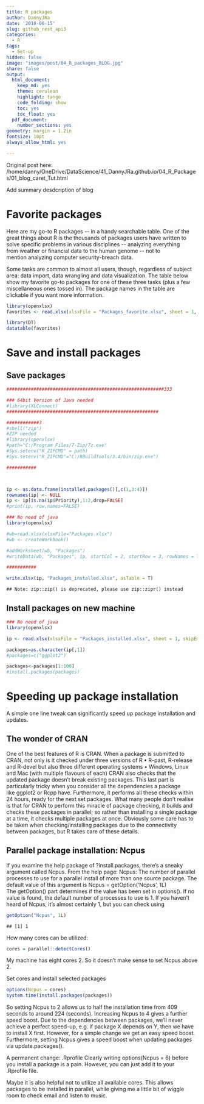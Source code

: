 ```yaml
---
title: R packages
author: DannyJRa
date: '2018-06-15'
slug: github_rest_api3
categories:
  - R
tags:
  - Set-up
hidden: false
image: "images/post/04_R_packages_BLOG.jpg"
share: false
output:
  html_document:
    keep_md: yes
    theme: cerulean
    highlight: tango
    code_folding: show
    toc: yes
    toc_float: yes
  pdf_document:
    number_sections: yes
geometry: margin = 1.2in
fontsize: 10pt
always_allow_html: yes

---
```






Original post here: /home/danny/OneDrive/DataScience/41_DannyJRa.github.io/04_R_Packages/01_blog_caret_Tut.html

Add summary desdcription of blog
 
<!--more-->




# Favorite packages

Here are my go-to R packages -- in a handy searchable table.
One of the great things about R is the thousands of packages users have written to solve specific problems in various disciplines -- analyzing everything from weather or financial data to the human genome -- not to mention analyzing computer security-breach data.


Some tasks are common to almost all users, though, regardless of subject area: data import, data wrangling and data visualization. The table below show my favorite go-to packages for one of these three tasks (plus a few miscellaneous ones tossed in). The package names in the table are clickable if you want more information. 




```r
library(openxlsx)
favorites <- read.xlsx(xlsxFile = "Packages_favorite.xlsx", sheet = 1, skipEmptyRows = FALSE)
```



```r
library(DT)
datatable(favorites)
```

<!--html_preserve--><div id="htmlwidget-e39f4f6d901093a460a9" style="width:100%;height:auto;" class="datatables html-widget"></div>
<script type="application/json" data-for="htmlwidget-e39f4f6d901093a460a9">{"x":{"filter":"none","data":[["1","2","3","4","5","6","7","8","9","10","11","12","13","14","15","16","17","18","19","20","21","22","23","24","25","26","27","28","29","30","31","32","33","34","35","36","37","38","39","40","41","42","43","44","45","46","47","48","49","50","51","52","53","54","55","56","57","58","59","60","61","62","63","64","65","66","67","68","69","70","71","72","73","74","75","76","77","78"],["dplyr","purrr","readxl","googlesheets","readr","rio","Hmisc","datapasta","sqldf","jsonlite","XML","httr","quantmod","tidyquant","rvest","reshape2","tidyr","splitstackshape","magrittr","validate","testthat","data.table","stringr","lubridate","zoo","editR","knitr","officeR","listviewer","DT","ggplot2","patchwork","ggiraph","dygraphs","googleVis","metricsgraphics","taucharts","RColorBrewer","sf","leaflet","ggmap","tmap &amp; tmaptools","mapsapi","tidycensus","glue","rga","RSiteCatalyst","roxygen2","shiny","flexdashboard","openxlsx","gmodels","janitor","car","rcdimple","foreach","scales","plotly","highcharter","profvis","tidytext","diffobj","Prophet","feather","fst","googleAuthR","devtools","remotes","installr","reinstallr","usethis","here","pacman","plumber","echarts4r","cloudyR project","geofacet","beepr"],["data wrangling, data analysis","data wrangling","data import","data import, data export","data import","data import, data export","data analysis","data import","data wrangling, data analysis","data import, data wrangling","data import, data wrangling","data import, data wrangling","data import, data visualization, data analysis","data import, data visualization, data analysis","data import, web scraping","data wrangling","data wrangling","data wrangling","data wrangling","data wrangling","programming","data wrangling, data analysis","data wrangling","data wrangling","data wrangling, data analysis","data display","data display","data display","data display, data wrangling","data display","data visualization","data visualization","data visualization","data visualization","data visualization","data visualization","data visualization","data visualization","mapping, data wrangling","mapping","mapping","mapping","mapping, data wrangling","mapping, data wrangling","data wrangling","Web analytics","Web analytics","package development","data visualization","data visualization","misc","data wrangling, data analysis","data wrangling, data analysis","data wrangling","data visualization","data wrangling","data wrangling","data visualization","data visualization","programming","text mining","data analysis","forecasting","data import, data export","data import, data export","data import","package development, package installation","package installation","misc","misc","package development, programming","misc","misc","data export, programming","data visualization","data import, data export","data visualization, mapping","misc"],["The essential data-munging R package when working with data frames. Especially useful for operating on data by categories. CRAN.","purrr makes it easy to apply a function to each item in a list and return results in the format of your choice. It's more complex to learn than the older plyr package, but also more robust. And, its functions are more standardized than base R's apply family -- plus it's got functions for tasks like error-checking. CRAN.","Fast way to read Excel files in R, without dependencies such as Java. CRAN.","Easily read data into R from Google Sheets. CRAN.","Base R handles most of these functions; but if you have huge files, this is a speedy and standardized way to read tabular files such as CSVs into R data frames, as well as plain text files into character strings with read_file. CRAN.","rio has a good idea: Pull a lot of separate data-reading packages into one, so you just need to remember 2 functions: import and export. CRAN.","There are a number of useful functions in here. Two of my favorites: describe, a more robust summary function, and Cs, which creates a vector of quoted character strings from unquoted comma-separated text. Cs(so, it, goes) creates c(\"so\", \"it\", \"goes\"). CRAN.","Data copy and paste: Meet reproducible research. If you've copied data from the Web, a spreadsheet, or other source into your clipboard, datapasta lets you paste it into R as an R object, with the code to reproduce it. It includes RStudio add-ins as well as command-line functions for transposing data, turning it into markdown format, and more. CRAN.","Do you know a great SQL query you'd use if your R data frame were in a SQL database? Run SQL queries on your data frame with sqldf. CRAN.","Parse json within R or turn R data frames into json. CRAN.","Many functions for elegantly dealing with XML and HTML, such as readHTMLTable. CRAN.","An R interface to http protocols; useful for pulling data from APIs. See the httr quickstart guide. CRAN.","Even if you're not interested in analyzing and graphing financial investment data, quantmod has easy-to-use functions for importing economic as well as financial data from sources like the Federal Reserve. CRAN.","Another financial package that's useful for importing, analyzing and visualizing data, integrating aspects of other popular finance packages as well as tidyverse tools. With thorough documentation. CRAN.","Web scraping: Extract data from HTML pages. Inspired by Python's Beautiful Soup. Works well with Selectorgadget. CRAN.","Change data row and column formats from \"wide\" to \"long\"; turn variables into column names or column names into variables and more. The tidyr package is a newer, more focused option, but I still use reshape2. CRAN.","While I still prefer reshape2 for general re-arranging, tidy won me over with specialized functions like fill (fill in missing columns from data above) and replace_na. CRAN.","It's rare that I'd recommend a package that hasn't been updated in years, but the cSplit() function solves a rather complex shaping problem in an astonishingly easy way. If you have a data frame column with one or more comma-separated values (think a survey question with \"select all that apply\"), this is worth an install if you want to separate each item into its own new data frame row.. CRAN.","This package gave us the %&gt;% symbol for chaining R operations, but it's got other useful operators such as %&lt;&gt;% for mutating a data frame in place and and . as a placeholder for the original object being operated upon. CRAN.","Intuitive data validation based on rules you can define, save and re-use. CRAN.","Package that makes it easy to write unit tests for your R code. CRAN.","Popular package for heavy-duty data wrangling. While I typically prefer dplyr, data.table has many fans for its speed with large data sets. CRAN.","Numerous functions for text manipulation. Some are similar to existing base R functions but in a more standard format, including working with regular expressions. Some of my favorites: str_pad and str_trim. CRAN.","Everything you ever wanted to do with date arithmetic, although understanding &amp; using available functionality can be somewhat complex. CRAN.","Robust package with a slew of functions for dealing with time series data; I like the handy rollmean function with its align=right and fill=NA options for calculating moving averages. CRAN.","Interactive editor for R Markdowndocuments. Note that R Markdown Notebooks are another useful way to generate Markdown interactively. editR is on GitHub.","Add R to a markdown document and easily generate reports in HTML, Word and other formats. A must-have if you're interested in reproducible research and automating the journey from data analysis to report creation. CRAN.","Import and edit Microsoft Word and PowerPoint documents, making it easy to add R-generated analysis and visualizations to existing as well as new reports and presentations. CRAN.","While RStudio has since added a list-viewing option, this HTML widget still offers an elegant way to view complex nested lists within R. GitHub timelyportfolio/listviewer.","Create a sortable, searchable table in one line of code with this R interface to the jQuery DataTables plug-in. GitHub rstudio/DT.","Powerful, flexible and well-thought-out dataviz package following 'grammar of graphics' syntax to create static graphics, but be prepared for a steep learning curve. CRAN.","Easily combine ggplot2 plots and keep the new, merged plot a ggplot2 object. plot_layout() adds ability to set columns, rows, and relative sizes of each component graphic. GitHub.","Make ggplot2 plots interactive with this extension's new geom functions such geom_bar_interactive and arguments for tooltips and JavaScript onclicks. CRAN.","Create HTML/JavaScript graphs of time series - one-line command if your data is an xts object. CRAN.","Tap into the Google Charts API using R. CRAN.","R interface to the metricsgraphics JavaScript library for bare-bones line, scatterplot and bar charts. GitHub hrbrmstr/metricsgraphics.","This html widget library is especially useful for scatterplots where you want to view multiple regression options. However, it does much more than that, including line and bar charts with legends and tooltips. GitHub hrbrmstr/taucharts.","Not a designer? RColorBrewer helps you select color palettes for your visualizations. CRAN. ","This package makes it much easier to do GIS work in R. Simple features protocols make geospatial data look a lot like regular data frames, while various functions allow for analysis such as determining whether points are in a polygons. A GIS game-changer for R. CRAN.","Map data using the Leaflet JavaScript library within R. GitHub rstudio/leaflet.","Although I don't use this package often for its main purpose of pulling down background map tiles, it's my go-to for geocoding up to 2,500 addresses with the Google Maps API with its geocode and mutate_geocode functions. CRAN.","These package offer an easy way to read in shape files and join data files with geographic info, as well as do some exploratory mapping. Recent functionality adds support for simple features, interactive maps and creating leaflet objects. Plus, tmaptools::palette_explorer() is a great tool for picking ColorBrewer palettes. CRAN.","This interface to the Google Maps Direction and Distance Matrix APIs let you analyze and map distances and driving routes. CRAN.","Want to analyze and map U.S. Census Bureau data from 5-year American Community Surveys or 10-year censuses? This makes it easy to download numerical and geospatial info in R-ready format. CRAN.","Main function, also glue, evaluates variables and R expressions within a quoted string, as long as they're enclosed by {} braces. This makes for an elegant paste() replacement. CRAN.","Use Google Analytics with R. GitHub skardhamar/rga.","Use Adobe Analytics with R. GitHub randyzwitch/RSiteCatalyst.","Useful tools for documenting functions within R packages. CRAN.","Turn R data into interactive Web applications. I've seen some nice (if sometimes sluggish) apps and it's got many enthusiasts. CRAN.","If Shiny is too complex and involved for your needs, this package offers a simpler (if somewhat less robust) solution based on R Markdown. CRAN.","If you need to write to an Excel file as well as read, this package is easy to use. CRAN.","There are several functions for modeling data here, but the one I use, CrossTable, simply creates cross-tabs with loads of options -- totals, proprotions and several statistical tests. CRAN.","Basic data cleaning made easy, such as finding duplicates by multiple columns, making R-friendly column names and removing empty columns. It also has some nice tabulating tools, like adding a total row, as well as generating tables with percentages and easy crosstabs. CRAN.","car's recode function makes it easy to bin continuous numerical data into categories or factors. While base R's cut accomplishes the same task, I find recode's syntax to be more intuitive - just remember to put the entire recoding formula within double quotation marks. dplyr's case_when() function is another option worth considering. CRAN.","R interface to the dimple JavaScript library with numerous customization options. Good choice for JavaScript bar charts, among others. GitHub timelyportfolio/rcdimple.","Efficient - and intuitive if you come from another programming language - for loops in R. CRAN.","While this package has many more sophisticated ways to help you format data for graphing, it's worth a download just for the comma(), percent() and dollar() functions. CRAN.","R interface to the Plotly JavaScript library that was open-sourced in late 2015. Basic graphs have a distinctive look which may not be for everyone, but it's full-featured, relatively easy to learn (especially if you know ggplot2) and includes a ggplotly() function to turn graphs created with ggplot2 interactive. CRAN.","R wrapper for the robust and well documented Highcharts JavaScript library, one of my favorite choices for presentation-quality interactive graphics. The package uses ggplot2-like syntax, including options for handling both long and wide data, and comes with plenty of examples. Note that a paid Highcharts license is needed to use this for commercial or government work (it's free for personal and non-profit projects). CRAN. . CRAN.","Is your R code sluggish? This package gives you a visual representative of your code line by line so you can find the speed bottlenecks. CRAN.","Elegant implementation of text mining functions using Hadley Wickham's \"tidy data\" principles. CRAN.","Base R's identical() function tells you whether or not two objects are the same; but if they're not, it won't tell you why. diffobj gives you a visual representation of how two R objects differ. CRAN.","I don't do much forecasting analysis; but if I did, I'd start with this package. CRAN.","This binary data-file format can be read by both Python and R, making data interchange easier between the two languages. It's also built for I/O speed. CRAN.","Another alternative for binary file storage (R-only), fst was built for fast storage and retrieval, with access speeds above 1 GB/sec. It also offers compression that doesn't slow data access too much, as well as the ability to import a specific range of rows (by row number). CRAN.","If you want to use data from a Google API in an R project and there's not yet a specific package for that API, this is the place to turn for authenticating CRAN.","devtools has a slew of functions aimed at helping you create your own R packages, such as automatically running all example code in your help files to make sure everything works. Requires Rtools on Windows and XCode on a Mac. On CRAN.","If you want to install R packages from GitHub, devtools was long the go-to. However, it has a ton of other functions and some hefty dependences. remotes is a lighter-weight alternative if all you want is to install packages from GitHub as well as Bitbucket and some other sources. CRAN. (ghit is another option, but is GitHub-only.)","Windows only: Update your installed version of R from within R. On CRAN.","Seeks to find packages that had previously been installed on your system and need to be re-installed after upgrading R. CRAN.","Initially aimed at package development, usethis now includes useful functions for any coding project. Among its handy features are an edit family that lets you easily update your .Renvironment and .Rprofile files. On CRAN, but install GitHub version from \"r-lib/usethis\" for latest updates.","This package has one function with a single, useful purpose: find your project's working directory. Surprisingly helpful if you want your code to run on more than one system. CRAN.","This package is another that aims to solve one problem, and solve it well: package installation. The main functions will loadi a package that's already installed or installing it first if it's not available. While this is certainly possible to do with base R's require() and an if statement, p_load() is so much more elegant for CRAN packages, or p_load_gh() for GitHub. Other useful options include p_temp(), which allows for a temporary, this-session-only package installation. CRAN.","Turn any R function into a host-able API with a line or two of code. This well-thought-out package makes it easy to use R for data handling in other, non-R coding projects. CRAN.","R wrapper for the powerful and flexible ECharts JavaScript library. It features dozens of chart and graph types, from bar and line charts to sunbursts, heat maps, and geographical maps. Hundreds of customizations not explicitly mentioned in the package docs are nevertheless available; you just need to peruse the original ECharts documentation. (ECharts is an Apache Software Foundation incubator project.)","This is a collection of packages aimed at making it easier for R to work with cloud platforms such as Amazon Web Services, Google and Travis-CI. Some are already on CRAN, some can be found on GitHub.","To be honest, I rarely need the ability create \"geofacets\" -- maps with same-sized blocks in geospatially appropriate locations. However, this package is so cool that I had to include it. Geofaceting is best understood by looking at an example. The package lets you create your own geofacet visualizations using ggplot2 and built-in grids such as US states, EU countries and San Francisco Bay Area counties. Even more impressive, it comes with design-your-own geofacet grid capabilities. CRAN.","This is pretty much pure fun. Yes, getting an audible notification when code finishes running or encounters an error could be useful; but here, the available sounds include options like a fanfare flourish, a Mario Brothers tune, and even a scream. CRAN."],["See the intro vignette","map_df(mylist, myfunction)","read_excel(\"my-spreadsheet.xls\", sheet = 1)","mysheet &lt;- gs_title(\"Google Spreadsheet Title\")","read_csv(myfile.csv)","import(\"myfile\")","describe(mydf)","df_paste() to create a data frame, vector_paste() to create a vector.","sqldf(\"select * from mydf where mycol &gt; 4\")","myjson &lt;- toJSON(mydf, pretty=TRUE)","mytables &lt;- readHTMLTable(myurl)","r &lt;- GET(\"http://httpbin.org/get\")","getSymbols(\"AITINO\", src=\"FRED\")","aapl_key_ratios &lt;- tq_get(\"AAPL\", get = \"key.ratios\")","See the package vignette","See my tutorial","See examples in this blog post.","cSplit(mydata, \"multi_val_column\", sep = \",\", direction = \"long\").","mydf %&lt;&gt;% mutate(newcol = myfun(colname))","See the introductory vignette.","See the testing chapter of Hadley Wickham's book on R packages.","Useful tutorial","str_pad(myzipcodevector, 5, \"left\", \"0\")","mdy(\"05/06/2015\") + months(1)","rollmean(mydf, 7)","editR(\"path/to/myfile.Rmd\")","See the Minimal Examples page.","my_doc &lt;- read_docx() %&gt;% ","jsonedit(mylist)","datatable(mydf)","qplot(factor(myfactor), data=mydf, geom=\"bar\", fill=factor(myfactor))","plot1 + plot2 + plot_layout(ncol=1)","g &lt;- ggplot(mpg, aes( x = displ, y = cty, color = drv) )\r\nmy_gg &lt;- g + geom_point_interactive(aes(tooltip = model), size = 2)\r\nggiraph(code = print(my_gg), width = .7).","dygraph(myxtsobject)","mychart &lt;- gvisColumnChart(mydata)","See package intro","See the author's post on RPubs","See Jennifer Bryan's tutorial","See the package vignettes, starting with the introduction, Simple Features for R.","See my tutorial","geocode(\"492 Old Connecticut Path, Framingham, MA\")","See the package vignette or my mapping in R tutorial","google_directions( origin = c(my_longitude, my_latitude),","See Basic usage of tidycensus.","glue(\"Today is {Sys.Date()}\")","See package README file and my tutorial","See intro video","See this short, easy-to-read blog post","See the tutorial","More info in Using flexdashboard","write.xlsx(mydf, \"myfile.xlsx\")","CrossTable(myxvector, myyvector, prop.t=FALSE, prop.chisq = FALSE)","tabyl(mydf, sort = TRUE) %&gt;% adorn_totals(\"row\")","recode(x, \"1:3='Low'; 4:7='Mid'; 8:hi='High'\")","dimple(mtcars, mpg ~ cyl, type = \"bar\")","foreach(i=1:3) %do% sqrt(i)","comma(mynumvec)","d &lt;- diamonds[sample(nrow(diamonds), 1000), ] plot_ly(d, x = carat, y = price, text = paste(\"Clarity: \", clarity), mode = \"markers\", color = carat, size = carat)","hchart(mydf, \"charttype\", hcaes(x = xcol, y = ycol, group = groupbycol))","profvis({ your code here })","See tidytextmining.com for numerous examples.","diffObj(x,y)","See the Quick start guide.","write_feather(mydf, \"myfile\")","write.fst(mydf, \"myfile.fst\", 100)","See examples on the package website and this gist for use with Google Calendars. CRAN.","run_examples()","remotes::install_github(\"mangothecat/franc\")","updateR()","reinstallr()","edit_r_environ()","my_project_directory &lt;- here()","p_load(dplyr, here, tidycensus)","See the documentation or my article Create your own Slack bots -- and Web APIs -- with R","mtcars %&gt;% e_charts(wt) %&gt;% e_line(mpg)","See the list of packages.","grid_design()","beep(\"wilhelm\")"],["Hadley Wickham","Hadley Wickham","Hadley Wickham","Jennifer Bryan","Hadley Wickham","Thomas J. Leeper &amp; others","Frank E Harrell Jr &amp; others","Miles McBain","G. Grothendieck","Jeroen Ooms &amp; others","Duncan Temple Lang","Hadley Wickham","Jeffrey A. Ryan","Matt Dancho","Hadley Wickham","Hadley Wickham","Hadley Wickham","Ananda Mahto","Stefan Milton Bache &amp; Hadley Wickham","Mark van der Loo &amp; Edwin de Jonge","Hadley Wickham","Matt Dowle &amp; others","Hadley Wickham","Garrett Grolemund, Hadley Wickham &amp; others","Achim Zeileis &amp; others","Simon Garnier","Yihui Xie &amp; others","David Gohel","Kent Russell","RStudio","Hadley Wickham","Thomas Lin Pedersen","David Gohel","JJ Allaire &amp; RStudio","Markus Gesmann &amp; others","Bob Rudis","Bob Rudis","Erich Neuwirth","Edzer Pebesma &amp; others","RStudio","David Kahle &amp;Hadley Wickham","Martijn Tennekes","Michael Dorman","Kyle E. Walker","Jim Hester","Bror Skardhamar","Randy Zwitch","Hadley Wickham &amp; others","RStudio","JJ Allaire, RStudio &amp; others","Alexander Walker","Gregory R. Warnes","Samuel Firke","John Fox &amp; others","Kent Russell","Revolution Analytics, Steve Weston","Hadley Wickham","Carson Sievert &amp; others","Joshua Kunst &amp; others","Winston Chang &amp; others","Julia Silge &amp; David Robinson","Brodie Gaslam &amp; Michael B. Allen","Sean Taylor &amp; Ben Letham at Facebook","Wes McKinney &amp; Hadley Wickham","Mark Klik","Mark Edmondson","Hadley Wickham &amp; others","Gabor Csardi &amp; others","Tal Galili &amp; others","Calli Gross","Hadley Wickham, Jennifer Bryan &amp; RStudio","Kirill Müller","Tyler Rinker","Jeff Allen, Trestle Technology &amp; others","John Coene","Various","Ryan Hafen","Rasmus Bååth"],[null,null,null,null,null,null,null,null,null,null,null,null,null,null,null,null,null,null,null,null,null,null,null,null,null,null,null,null,null,null,"See my searchable ggplot2 cheat sheet and",null,null,null,"Numerous examples here",null,null,null,null,null,null,null,null,null,null,null,null,"on writing R packages",null,null,null,null,null,null,null,"Also see The Wonders of foreach",null,null,null,null,null,null,null,null,null,null,null,null,null,null,null,null,null,null,null,null,null,null]],"container":"<table class=\"display\">\n  <thead>\n    <tr>\n      <th> <\/th>\n      <th>PACKAGE<\/th>\n      <th>CATEGORY<\/th>\n      <th>DESCRIPTION<\/th>\n      <th>SAMPLE.USE<\/th>\n      <th>AUTHOR<\/th>\n      <th>X6<\/th>\n    <\/tr>\n  <\/thead>\n<\/table>","options":{"order":[],"autoWidth":false,"orderClasses":false,"columnDefs":[{"orderable":false,"targets":0}]}},"evals":[],"jsHooks":[]}</script><!--/html_preserve-->



# Save and install packages


## Save packages



```r
##########################################################333

### 64bit Version of Java needed
#library(XLConnect)
########################################################

############3
#shell("zip")
#ZIP needed
#library(openxlsx)
#path="C:/Program Files/7-Zip/7z.exe"
#Sys.setenv("R_ZIPCMD" = path)
#Sys.setenv("R_ZIPCMD"="C:/RBuildTools/3.4/bin/zip.exe")

###########



ip <- as.data.frame(installed.packages()[,c(1,3:4)])
rownames(ip) <- NULL
ip <- ip[is.na(ip$Priority),1:2,drop=FALSE]
#print(ip, row.names=FALSE)

### No need of java
library(openxlsx)

#wb=read.xlsx(xlsxFile="Packages.xlsx")
#wb <- createWorkbook()

#addWorksheet(wb, "Packages")
#writeData(wb, "Packages", ip, startCol = 2, startRow = 3, rowNames = TRUE)

###########

write.xlsx(ip, "Packages_installed.xlsx", asTable = T)
```

```
## Note: zip::zip() is deprecated, please use zip::zipr() instead
```


## Install packages on new machine


```r
### No need of java
library(openxlsx)

ip <- read.xlsx(xlsxFile = "Packages_installed.xlsx", sheet = 1, skipEmptyRows = FALSE)

packages=as.character(ip[,1])
#packages=c("ggplot2")

packages<-packages[1:100]
#install.packages(packages)
```


# Speeding up package installation


A simple one line tweak can significantly speed up package installation and updates.
## The wonder of CRAN
One of the best features of R is CRAN. When a package is submitted to CRAN, not only is it checked under three versions of R
	• R-past, R-release and R-devel
but also three different operating systems
	• Windows, Linux and Mac (with multiple flavours of each)
CRAN also checks that the updated package doesn’t break existing packages. This last part is particularly tricky when you consider all the dependencies a package like ggplot2 or Rcpp have. Furthermore, it performs all these checks within 24 hours, ready for the next set packages.
What many people don’t realise is that for CRAN to perform this miracle of package checking, it builds and checks these packages in parallel; so rather than installing a single package at a time, it checks multiple packages at once. Obviously some care has to be taken when checking/installing packages due to the connectivity between packages, but R takes care of these details.

## Parallel package installation: Ncpus

If you examine the help package of ?install.packages, there’s a sneaky argument called Ncpus. From the help page:
Ncpus: The number of parallel processes to use for a parallel install of more than one source package.
The default value of this argument is
Ncpus = getOption(‘Ncpus’, 1L)
The getOption() part determines if the value has been set in options(). If no value is found, the default number of processes to use is 1. If you haven’t heard of Ncpus, it’s almost certainly 1, but you can check using


```r
getOption("Ncpus", 1L)
```

```
## [1] 1
```



How many cores can be utilized:


```r
cores = parallel::detectCores()
```
My machine has eight cores 2. So it doesn’t make sense to set Ncpus above 2. 

Set cores and install selected packages


```r
options(Ncpus = cores)
system.time(install.packages(packages))
```


So setting Ncpus to 2 allows us to half the installation time from 409 seconds to around 224 (seconds). Increasing Ncpus to 4 gives a further speed boost. Due to the dependencies between packages, we’ll never achieve a perfect speed-up, e.g. if package X depends on Y, then we have to install X first. However, for a simple change we get an easy speed boost.
Furthermore, setting Ncpus gives a speed boost when updating packages via update.packages().


A permanent change: .Rprofile
Clearly writing options(Ncpus = 6) before you install a package is a pain. However, you can just add it to your .Rprofile file. 

Maybe it is also helpful not to utilize all available cores. This allows packages to be installed in parallel, while giving me a little bit of wiggle room to check email and listen to music.























